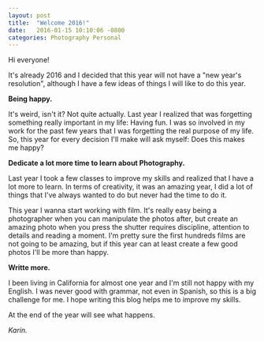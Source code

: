 ```yaml
---
layout: post
title:  "Welcome 2016!"
date:   2016-01-15 10:10:06 -0800
categories: Photography Personal
---
```


Hi everyone!

It's already 2016 and I decided that this year will not have a "new year's resolution", although I have a few ideas of things I will like to do this year.
   
**Being happy.**

It's weird, isn't it? Not quite actually. 
Last year I realized that was forgetting something really important in my life: Having fun. 
I was so involved in my work for the past few years that I was forgetting the real purpose of my life.
So, this year for every decision I'll make will ask myself: Does this makes me happy? 


**Dedicate a lot more time to learn about Photography.**

Last year I took a few classes to improve my skills and realized that I have a lot more to learn.
In terms of creativity, it was an amazing year, I did a lot of things that I've always wanted to do but never had the time to do it.

This year I wanna start working with film. 
It's really easy being a photographer when you can manipulate the photos after, but create an amazing photo when you press the shutter requires discipline, attention to details and reading a moment. 
I'm pretty sure the first hundreds films are not going to be amazing, but if this year can at least create a few good photos I'll be more than happy.

**Writte more.**

I been living in California for almost one year and I'm still not happy with my English. 
I was never good with grammar, not even in Spanish, so this is a big challenge for me. 
I hope writing this blog helps me to improve my skills.

At the end of the year will see what happens.


_Karín._  
